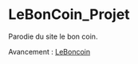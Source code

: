 # LeBonCoin_Projet
Parodie du site le bon coin.

Avancement :  [LeBoncoin](http://ivax.alwaysdata.net/lbc)

